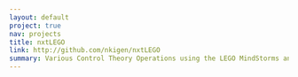 ```yaml
---
layout: default
project: true
nav: projects
title: nxtLEGO
link: http://github.com/nkigen/nxtLEGO
summary: Various Control Theory Operations using the LEGO MindStorms and nxtOSEK
---
```

